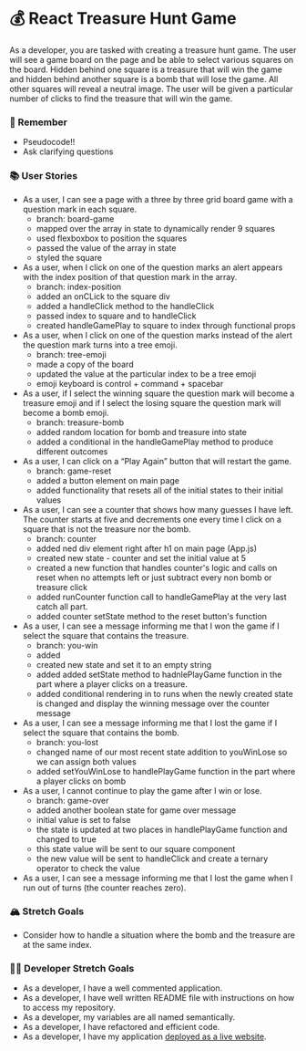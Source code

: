 # 💰 React Treasure Hunt Game

As a developer, you are tasked with creating a treasure hunt game. The user will see a game board on the page and be able to select various squares on the board. Hidden behind one square is a treasure that will win the game and hidden behind another square is a bomb that will lose the game. All other squares will reveal a neutral image. The user will be given a particular number of clicks to find the treasure that will win the game.

### 🤔 Remember

- Pseudocode!!
- Ask clarifying questions

### 📚 User Stories

- As a user, I can see a page with a three by three grid board game with a question mark in each square.
  - branch: board-game
  - mapped over the array in state to dynamically render 9 squares
  - used flexboxbox to position the squares
  - passed the value of the array in state
  - styled the square
- As a user, when I click on one of the question marks an alert appears with the index position of that question mark in the array.
  - branch: index-position
  - added an onCLick to the square div
  - added a handleClick method to the handleClick
  - passed index to square and to handleClick
  - created handleGamePlay to square to index through functional props
- As a user, when I click on one of the question marks instead of the alert the question mark turns into a tree emoji.
  - branch: tree-emoji
  - made a copy of the board
  - updated the value at the particular index to be a tree emoji
  - emoji keyboard is control + command + spacebar
- As a user, if I select the winning square the question mark will become a treasure emoji and if I select the losing square the question mark will become a bomb emoji.
  - branch: treasure-bomb
  - added random location for bomb and treasure into state
  - added a conditional in the handleGamePlay method to produce different outcomes
- As a user, I can click on a “Play Again” button that will restart the game.
  - branch: game-reset
  - added a button element on main page
  - added functionality that resets all of the initial states to their initial values
- As a user, I can see a counter that shows how many guesses I have left. The counter starts at five and decrements one every time I click on a square that is not the treasure nor the bomb.
  - branch: counter
  - added ned div element right after h1 on main page (App.js)
  - created new state - counter and set the initial value at 5
  - created a new function that handles counter's logic and calls on reset when no attempts left or just subtract every non bomb or treasure click
  - added runCounter function call to handleGamePlay at the very last catch all part.
  - added counter setState method to the reset button's function
- As a user, I can see a message informing me that I won the game if I select the square that contains the treasure.
  - branch: you-win
  - added
  - created new state and set it to an empty string
  - added added setState method to hadnlePlayGame function in the part where a player clicks on a treasure.
  - added conditional rendering in to runs when the newly created state is changed and display the winning message over the counter message
- As a user, I can see a message informing me that I lost the game if I select the square that contains the bomb.
  - branch: you-lost
  - changed name of our most recent state addition to youWinLose so we can assign both values
  - added setYouWinLose to handlePlayGame function in the part where a player clicks on bomb
- As a user, I cannot continue to play the game after I win or lose.
  - branch: game-over
  - added another boolean state for game over message
  - initial value is set to false
  - the state is updated at two places in handlePlayGame function and changed to true
  - this state value will be sent to our square component
  - the new value will be sent to handleClick and create a ternary operator to check the value
- As a user, I can see a message informing me that I lost the game when I run out of turns (the counter reaches zero).

### 🏔 Stretch Goals

- Consider how to handle a situation where the bomb and the treasure are at the same index.

### 👩‍💻 Developer Stretch Goals

- As a developer, I have a well commented application.
- As a developer, I have well written README file with instructions on how to access my repository.
- As a developer, my variables are all named semantically.
- As a developer, I have refactored and efficient code.
- As a developer, I have my application [deployed as a live website](https://render.com/docs/deploy-create-react-app).
